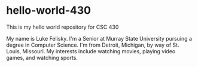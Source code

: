 # hello-world-430
This is my hello world repository for CSC 430

My name is Luke Felisky. 
I'm a Senior at Murray State University pursuing a degree in Computer Science. 
I'm from Detroit, Michigan, by way of St. Louis, Missouri. 
My interests include watching movies, playing video games, and watching sports.
